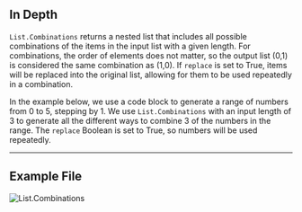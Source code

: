 ## In Depth
`List.Combinations` returns a nested list that includes all possible combinations of the items in the input list with a given length. For combinations, the order of elements does not matter, so the output list (0,1) is considered the same combination as (1,0). If `replace` is set to True, items will be replaced into the original list, allowing for them to be used repeatedly in a combination.

In the example below, we use a code block to generate a range of numbers from 0 to 5, stepping by 1. We use `List.Combinations` with an input length of 3 to generate all the different ways to combine 3 of the numbers in the range. The `replace` Boolean is set to True, so numbers will be used repeatedly.
___
## Example File

![List.Combinations](./DSCore.List.Combinations_img.jpg)
